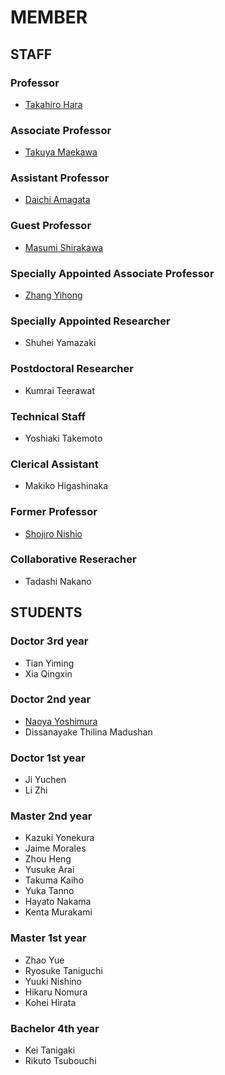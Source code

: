 # MEMBER
## STAFF
### Professor
- [Takahiro Hara](http://www-mmde.ist.osaka-u.ac.jp/~hara/index.html)
### Associate Professor
- [Takuya Maekawa](http://www-mmde.ist.osaka-u.ac.jp/~maekawa/index-e.html)
### Assistant Professor
- [Daichi Amagata](https://amgt-d1.github.io/)
### Guest Professor
- [Masumi Shirakawa](http://iwnsew.com/)
### Specially Appointed Associate Professor
- [Zhang Yihong](https://www.ringspool.com/yihongzhang)
### Specially Appointed Researcher
- Shuhei Yamazaki
### Postdoctoral Researcher
- Kumrai Teerawat
### Technical Staff
- Yoshiaki Takemoto
### Clerical Assistant
- Makiko Higashinaka
### Former Professor
- [Shojiro Nishio](https://mmde-lab.github.io/member-webpage/nishio/index.html)
### Collaborative Reseracher
- Tadashi Nakano
## STUDENTS
### Doctor 3rd year
- Tian Yiming
- Xia Qingxin
### Doctor 2nd year
- [Naoya Yoshimura](https://www.linkedin.com/in/naoya-yoshimura-3b783a177/)
- Dissanayake Thilina Madushan
### Doctor 1st year
- Ji Yuchen
- Li Zhi
### Master 2nd year
- Kazuki Yonekura
- Jaime Morales
- Zhou Heng
- Yusuke Arai
- Takuma Kaiho
- Yuka Tanno
- Hayato Nakama
- Kenta Murakami
### Master 1st year
- Zhao Yue
- Ryosuke Taniguchi
- Yuuki Nishino
- Hikaru Nomura
- Kohei Hirata
### Bachelor 4th year
- Kei Tanigaki
- Rikuto Tsubouchi
